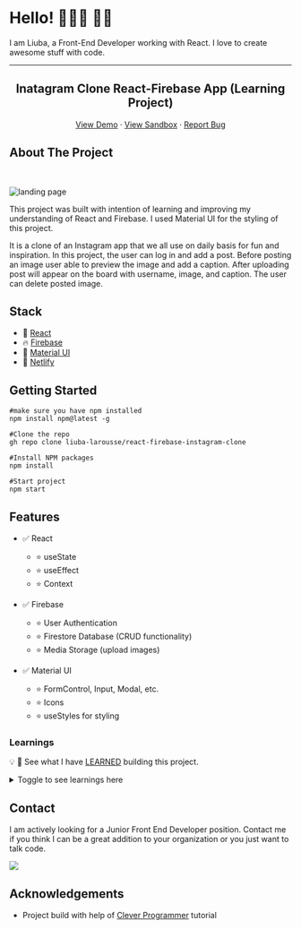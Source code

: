 <!-- @format -->

<!-- PROJECT LOGO -->
<br />

# Hello! 👩🏻‍🦰 🤙🏻

I am Liuba, a Front-End Developer working with React. I love to create awesome stuff with code.

---

<p align="center">
  <h2 align="center">Inatagram Clone React-Firebase App (Learning Project)</h2>

  <p align="center">
<p align="center">
    <a href="https://instagram-clone-by-liuba.netlify.app/">View Demo</a>
    ·
    <a href="https://codesandbox.io/s/busy-babbage-klx57">View Sandbox</a>
    ·
     <a href="https://github.com/liuba-larousse/react-firebase-instagram-clone/issues">Report Bug</a>
</p>
  </p>
</p>

<!-- ABOUT THE PROJECT -->

## About The Project

<br>

![landing page](https://github.com/liuba-larousse/react-firebase-instagram-clone/blob/context-build/instaog1.png)

<!-- <div align="center">
<img src="https://res.cloudinary.com/liubalarousse/image/upload/v1623167167/for%20portfolio/hotelsearch-react-demo_nuoyne.png" width="75%" alt="landing page">
</div> -->

This project was built with intention of learning and improving my understanding of React and Firebase. I used Material UI for the styling of this project.

It is a clone of an Instagram app that we all use on daily basis for fun and inspiration. In this project, the user can log in and add a post. Before posting an image user able to preview the image and add a caption. After uploading post will appear on the board with username, image, and caption. The user can delete posted image.

## Stack

<!-- This section should list any major frameworks that you built your project using. Leave any add-ons/plugins for the acknowledgements section. Here are a few examples. -->

- 🧱 [React](https://reactjs.org/)
- 🔥 [Firebase](https://firebase.google.com/)
- 🎨 [Material UI](https://material-ui.com/)
- 🚀 [Netlify](https://www.netlify.com/)

<!-- GETTING STARTED -->

## Getting Started

<!-- This is an example of how you may give instructions on setting up your project locally.
To get a local copy up and running follow these simple example steps. -->

```
#make sure you have npm installed
npm install npm@latest -g

#Clone the repo
gh repo clone liuba-larousse/react-firebase-instagram-clone

#Install NPM packages
npm install

#Start project
npm start
```

<!-- USAGE EXAMPLES -->

<!-- ## Usage -->

<!-- Use this space to show useful examples of how a project can be used. Additional screenshots, code examples and demos work well in this space. You may also link to more resources. -->

<!-- FEATURES-->

## Features

- ✅ React

  - ⭐ useState
  - ⭐ useEffect
  - ⭐ Context

- ✅ Firebase

  - ⭐ User Authentication
  - ⭐ Firestore Database (CRUD functionality)
  - ⭐ Media Storage (upload images)

- ✅ Material UI
  - ⭐ FormControl, Input, Modal, etc.
  - ⭐ Icons
  - ⭐ useStyles for styling

<!-- LEARNINGS -->

### Learnings

💡 📖 See what I have [LEARNED](https://github.com/liuba-larousse/react-hotelsearch-demo-json/blob/dynamic-pages/LEARNINGS.md) building this project.

<details><summary>Toggle to see learnings here</summary>

Here are some things I learned while building this website:

</details>

## Contact

I am actively looking for a Junior Front End Developer position. Contact me if you think I can be a great addition to your organization or you just want to talk code.

<a href="mailto:liubovkapitulskaya@gmail.com?"><img src="https://img.shields.io/badge/gmail-%23DD0031.svg?&style=for-the-badge&logo=gmail&logoColor=white"/></a>

<!-- ISSUES -->

<!-- CONTRIBUTING -->

<!-- ## Contributing

Contributions are what make the open source community such an amazing place to be learn, inspire, and create. Any contributions you make are **greatly appreciated**.

1. Fork the Project
2. Create your Feature Branch (`git checkout -b feature/NewFeature`)
3. Commit your Changes (`git commit -m 'Add some NewFeature'`)
4. Push to the Branch (`git push origin feature/NewFeature`)
5. Open a Pull Request -->

<!-- ACKNOWLEDGEMENTS -->

## Acknowledgements

- Project build with help of [Clever Programmer](https://www.youtube.com/channel/UCqrILQNl5Ed9Dz6CGMyvMTQt) tutorial
